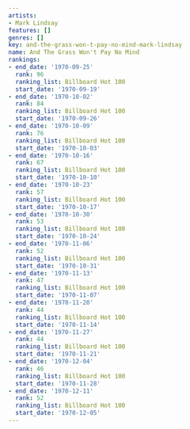```yaml
---
artists:
- Mark Lindsay
features: []
genres: []
key: and-the-grass-won-t-pay-no-mind-mark-lindsay
name: And The Grass Won't Pay No Mind
rankings:
- end_date: '1970-09-25'
  rank: 96
  ranking_list: Billboard Hot 100
  start_date: '1970-09-19'
- end_date: '1970-10-02'
  rank: 84
  ranking_list: Billboard Hot 100
  start_date: '1970-09-26'
- end_date: '1970-10-09'
  rank: 76
  ranking_list: Billboard Hot 100
  start_date: '1970-10-03'
- end_date: '1970-10-16'
  rank: 67
  ranking_list: Billboard Hot 100
  start_date: '1970-10-10'
- end_date: '1970-10-23'
  rank: 57
  ranking_list: Billboard Hot 100
  start_date: '1970-10-17'
- end_date: '1970-10-30'
  rank: 53
  ranking_list: Billboard Hot 100
  start_date: '1970-10-24'
- end_date: '1970-11-06'
  rank: 52
  ranking_list: Billboard Hot 100
  start_date: '1970-10-31'
- end_date: '1970-11-13'
  rank: 47
  ranking_list: Billboard Hot 100
  start_date: '1970-11-07'
- end_date: '1970-11-20'
  rank: 44
  ranking_list: Billboard Hot 100
  start_date: '1970-11-14'
- end_date: '1970-11-27'
  rank: 44
  ranking_list: Billboard Hot 100
  start_date: '1970-11-21'
- end_date: '1970-12-04'
  rank: 46
  ranking_list: Billboard Hot 100
  start_date: '1970-11-28'
- end_date: '1970-12-11'
  rank: 52
  ranking_list: Billboard Hot 100
  start_date: '1970-12-05'
---
```


